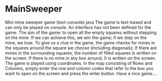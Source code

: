 # MainSweeper
 Mini mine sweeper game (text-console) java
 The game is text-based and can only be played on console.
 An interface has not been defined for the game.
 The aim of the game: to open all the empty squares without stepping on the mine.
If we can achieve this, we win the game; if we step on the mine, we lose.
To give us a clue in the game, the game checks for mines in the squares around the square we choose (including diagonals);
If there are mines in the surrounding squares, the number of filled squares is written on the screen. If there is no mine in any box around, 0 is written on the screen.
The game is played using coordinates.
In the map consisting of Rows and Columns, simply enter the row and column codes that refer to the box you want to open on the screen and press the enter button.
Have a nice game....
